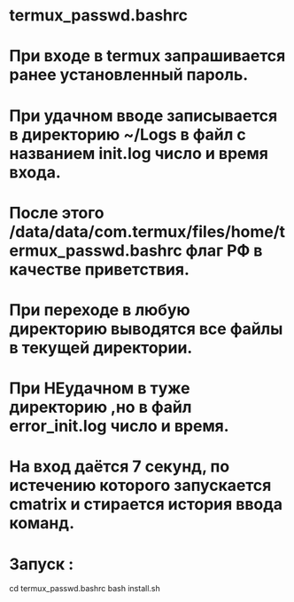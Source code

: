 # termux_passwd.bashrc
# При входе в termux запрашивается ранее установленный пароль.
# При удачном вводе записывается в директорию ~/Logs в файл с названием init.log число и время входа.
# После этого /data/data/com.termux/files/home/termux_passwd.bashrc флаг РФ в качестве приветствия.
# При переходе в любую директорию выводятся все файлы в текущей директории.
# При НЕудачном в туже директорию ,но в файл error_init.log число и время.
# На вход даётся 7 секунд, по истечению которого запускается cmatrix и стирается история ввода команд.
#
# Запуск :
cd termux_passwd.bashrc
bash install.sh
